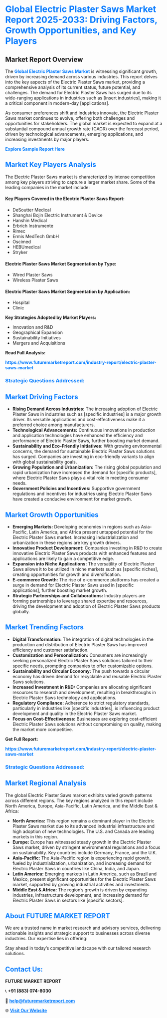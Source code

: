 <h1 style="color: #007BFF;">Global Electric Plaster Saws Market Report 2025-2033: Driving Factors, Growth Opportunities, and Key Players</h1>

<section id="overview">
<h2>Market Report Overview</h2>
<p>The <a href="https://www.futuremarketreport.com/industry-report/electric-plaster-saws-market" style="color: #007BFF; text-decoration: none;"><strong>Global Electric Plaster Saws Market</strong></a> is witnessing significant growth, driven by increasing demand across various industries. This report delves into the key aspects of the Electric Plaster Saws market, providing a comprehensive analysis of its current status, future potential, and challenges. The demand for Electric Plaster Saws has surged due to its wide-ranging applications in industries such as [insert industries], making it a critical component in modern-day [applications].</p>
<p>As consumer preferences shift and industries innovate, the Electric Plaster Saws market continues to evolve, offering both challenges and opportunities for stakeholders. The global market is expected to expand at a substantial compound annual growth rate (CAGR) over the forecast period, driven by technological advancements, emerging applications, and increasing investments by major players.</p>
</section>

<section id="overview">
<p><a href="https://www.futuremarketreport.com/request-sample/reportId=64774" style="color: #007BFF; text-decoration: none;"><strong>Explore Sample Report Here</strong></a></p>
</section>

<section id="key-players">
<h2 style="color: #007BFF;">Market Key Players Analysis</h2>
<p>The Electric Plaster Saws market is characterized by intense competition among key players striving to capture a larger market share. Some of the leading companies in the market include:</p>
<h4>Key Players Covered in the Electric Plaster Saws Report:</h4>
<ul><li>DeSoutter Medical</li><li>Shanghai Bojin Electric Instrument &amp; Device</li><li>Hanshin Medical</li><li>Erbrich Instrumente</li><li>Rimec</li><li>Ermis MedTech GmbH</li><li>Oscimed</li><li>HEBUmedical</li><li>Stryker</li></ul>
<h4>Electric Plaster Saws Market Segmentation by Type:</h4>
<ul><li>Wired Plaster Saws</li><li>Wireless Plaster Saws</li></ul>

<h4>Electric Plaster Saws Market Segmentation by Application:</h4>
<ul><li>Hospital</li><li>Clinic</li></ul>
<p><strong>Key Strategies Adopted by Market Players:</strong></p>
<ul>
<li>Innovation and R&D</li>
<li>Geographical Expansion</li>
<li>Sustainability Initiatives</li>
<li>Mergers and Acquisitions</li>
</ul>
</section>

<section>
<p><strong>Read Full Analysis: </strong></p><a href="https://www.futuremarketreport.com/industry-report/electric-plaster-saws-market" style="color: #007BFF; text-decoration: none;"><strong>https://www.futuremarketreport.com/industry-report/electric-plaster-saws-market</strong></a>
<h3 style="color: #007BFF;">Strategic Questions Addressed:</h3>
</section>

<section id="driving-factors">
<h2 style="color: #007BFF;">Market Driving Factors</h2>
<ul>
<li><strong>Rising Demand Across Industries:</strong> The increasing adoption of Electric Plaster Saws in industries such as [specific industries] is a major growth driver. Its versatile applications and cost-effectiveness make it a preferred choice among manufacturers.</li>
<li><strong>Technological Advancements:</strong> Continuous innovations in production and application technologies have enhanced the efficiency and performance of Electric Plaster Saws, further boosting market demand.</li>
<li><strong>Sustainability and Eco-Friendly Initiatives:</strong> With growing environmental concerns, the demand for sustainable Electric Plaster Saws solutions has surged. Companies are investing in eco-friendly variants to align with global sustainability goals.</li>
<li><strong>Growing Population and Urbanization:</strong> The rising global population and rapid urbanization have increased the demand for [specific products], where Electric Plaster Saws plays a vital role in meeting consumer needs.</li>
<li><strong>Government Policies and Incentives:</strong> Supportive government regulations and incentives for industries using Electric Plaster Saws have created a conducive environment for market growth.</li>
</ul>
</section>

<section id="growth-opportunities">
<h2 style="color: #007BFF;">Market Growth Opportunities</h2>
<ul>
<li><strong>Emerging Markets:</strong> Developing economies in regions such as Asia-Pacific, Latin America, and Africa present untapped potential for the Electric Plaster Saws market. Increasing industrialization and urbanization in these regions are key growth drivers.</li>
<li><strong>Innovative Product Development:</strong> Companies investing in R&D to create innovative Electric Plaster Saws products with enhanced features and applications are likely to gain a competitive edge.</li>
<li><strong>Expansion into Niche Applications:</strong> The versatility of Electric Plaster Saws allows it to be utilized in niche markets such as [specific niches], creating opportunities for growth and diversification.</li>
<li><strong>E-commerce Growth:</strong> The rise of e-commerce platforms has created a surge in demand for Electric Plaster Saws used in [specific applications], further boosting market growth.</li>
<li><strong>Strategic Partnerships and Collaborations:</strong> Industry players are forming partnerships to leverage shared expertise and resources, driving the development and adoption of Electric Plaster Saws products globally.</li>
</ul>
</section>

<section id="trending-factors">
<h2 style="color: #007BFF;">Market Trending Factors</h2>
<ul>
<li><strong>Digital Transformation:</strong> The integration of digital technologies in the production and distribution of Electric Plaster Saws has improved efficiency and customer satisfaction.</li>
<li><strong>Customization and Personalization:</strong> Consumers are increasingly seeking personalized Electric Plaster Saws solutions tailored to their specific needs, prompting companies to offer customizable options.</li>
<li><strong>Sustainability and Circular Economy:</strong> The push towards a circular economy has driven demand for recyclable and reusable Electric Plaster Saws solutions.</li>
<li><strong>Increased Investment in R&D:</strong> Companies are allocating significant resources to research and development, resulting in breakthroughs in Electric Plaster Saws technology and applications.</li>
<li><strong>Regulatory Compliance:</strong> Adherence to strict regulatory standards, particularly in industries like [specific industries], is influencing product development and quality in the Electric Plaster Saws market.</li>
<li><strong>Focus on Cost-Effectiveness:</strong> Businesses are exploring cost-efficient Electric Plaster Saws solutions without compromising on quality, making the market more competitive.</li>
</ul>
</section>

<section>
<p><strong>Get Full Report: </strong></p><a href="https://www.futuremarketreport.com/industry-report/electric-plaster-saws-market" style="color: #007BFF; text-decoration: none;"><strong>https://www.futuremarketreport.com/industry-report/electric-plaster-saws-market</strong></a>
<h3 style="color: #007BFF;">Strategic Questions Addressed:</h3>
</section>


<section id="regional-analysis">
<h2 style="color: #007BFF;">Market Regional Analysis</h2>
<p>The global Electric Plaster Saws market exhibits varied growth patterns across different regions. The key regions analyzed in this report include North America, Europe, Asia-Pacific, Latin America, and the Middle East & Africa:</p>
<ul>
<li><strong>North America:</strong> This region remains a dominant player in the Electric Plaster Saws market due to its advanced industrial infrastructure and high adoption of new technologies. The U.S. and Canada are leading markets in this region.</li>
<li><strong>Europe:</strong> Europe has witnessed steady growth in the Electric Plaster Saws market, driven by stringent environmental regulations and a focus on sustainability. Key countries include Germany, France, and the U.K.</li>
<li><strong>Asia-Pacific:</strong> The Asia-Pacific region is experiencing rapid growth, fueled by industrialization, urbanization, and increasing demand for Electric Plaster Saws in countries like China, India, and Japan.</li>
<li><strong>Latin America:</strong> Emerging markets in Latin America, such as Brazil and Mexico, present significant opportunities for the Electric Plaster Saws market, supported by growing industrial activities and investments.</li>
<li><strong>Middle East & Africa:</strong> The region’s growth is driven by expanding industries, infrastructure development, and increasing demand for Electric Plaster Saws in sectors like [specific sectors].</li>
</ul>
</section>

<footer>
<h2 style="color: #007BFF;">About FUTURE MARKET REPORT</h2>
<p>We are a trusted name in market research and advisory services, delivering actionable insights and strategic support to businesses across diverse industries. Our expertise lies in offering:</p>

<p>Stay ahead in today’s competitive landscape with our tailored research solutions.</p>

<h2 style="color: #007BFF;">Contact Us:</h2>
<p><strong>FUTURE MARKET REPORT</strong></p>
<p>📞 <strong>+91 (883) 074-8030</strong></p>
<p>📧 <strong><a href="mailto:help@futuremarketreport.com" style="color: #007BFF;">help@futuremarketreport.com</a></strong></p>
<p>🌐 <strong><a href="https://www.futuremarketreport.com/" style="color: #007BFF;">Visit Our Website</a></strong></p>
</footer>